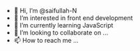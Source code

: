 - 👋 Hi, I’m @saifullah-N
- 👀 I’m interested in front end development
- 🌱 I’m currently learning JavaScript
- 💞️ I’m looking to collaborate on ...
- 📫 How to reach me ...

<!---
saifullah-N/saifullah-N is a ✨ special ✨ repository because its `README.md` (this file) appears on your GitHub profile.
You can click the Preview link to take a look at your changes.
--->

